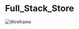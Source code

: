 # Full_Stack_Store


![Wireframe](Projects\Full_Stack_Store\Assets\Images\Wireframe.png "Wireframe")